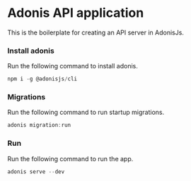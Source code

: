 # Adonis API application

This is the boilerplate for creating an API server in AdonisJs.
### Install adonis

Run the following command to install adonis.

```js
npm i -g @adonisjs/cli
```

### Migrations

Run the following command to run startup migrations.

```js
adonis migration:run
```
### Run

Run the following command to run the app.

```js
adonis serve --dev
```
